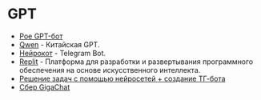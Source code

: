 # GPT
- [Poe GPT-бот](https://poe.com/GPT-4)
- [Qwen](https://huggingface.co/spaces/Qwen/Qwen2.5) - Китайская GPT.
- [Нейрокот](https://t.me/zero_neuro_cat_bot?start=3EKD) - Telegram Bot.
- [Replit](https://replit.com/) - Платформа для разработки и развертывания программного обеспечения на основе искусственного интеллекта.
- [Решение задач с помощью нейросетей + создание ТГ-бота](https://hfs.cab44.anosov.ru/ИС-71/2024_2025/Методичка%20к%20ChatGPT%20прямо%20в%20telegram.docx)
- [Сбер GigaChat](https://giga.chat/gigachat/)
